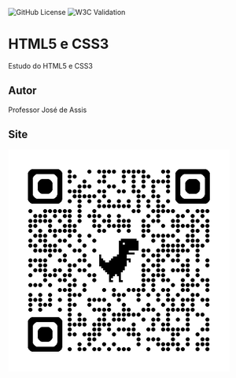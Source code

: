 ![GitHub License](https://img.shields.io/github/license/professorjosedeassis/site?style=flat)
![W3C Validation](https://img.shields.io/w3c-validation/html?targetUrl=https%3A%2F%2Fprofessorjosedeassis.github.io%2Fsite%2F)

# HTML5 e CSS3
Estudo do HTML5 e CSS3
## Autor
Professor José de Assis
## Site
![](img/qrcode.png)
